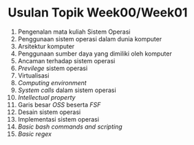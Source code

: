 # Usulan Topik Week00/Week01

1. Pengenalan mata kuliah Sistem Operasi
2. Penggunaan sistem operasi dalam dunia komputer
3. Arsitektur komputer
4. Penggunaan sumber daya yang dimiliki oleh komputer
5. Ancaman terhadap sistem operasi
6. *Previlege* sistem operasi
7. Virtualisasi
8. *Computing environment*
9. *System calls* dalam sistem operasi
10. *Intellectual property*
11. Garis besar *OSS* beserta *FSF*
12. Desain sistem operasi
13. Implementasi sistem operasi
14. *Basic bash commands and scripting*
15. *Basic regex*

